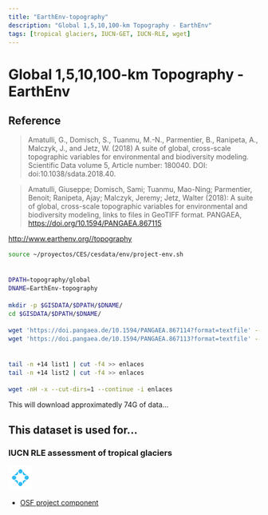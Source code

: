 ```yaml
---
title: "EarthEnv-topography"
description: "Global 1,5,10,100-km Topography - EarthEnv"
tags: [tropical glaciers, IUCN-GET, IUCN-RLE, wget]
---
```


# Global 1,5,10,100-km Topography - EarthEnv

## Reference

> Amatulli, G., Domisch, S., Tuanmu, M.-N., Parmentier, B., Ranipeta, A., Malczyk, J., and Jetz, W. (2018) A suite of global, cross-scale topographic variables for environmental and biodiversity modeling. Scientific Data volume 5, Article number: 180040. DOI: doi:10.1038/sdata.2018.40.


> Amatulli, Giuseppe; Domisch, Sami; Tuanmu, Mao-Ning; Parmentier, Benoit; Ranipeta, Ajay; Malczyk, Jeremy; Jetz, Walter (2018): A suite of global, cross-scale topographic variables for environmental and biodiversity modeling, links to files in GeoTIFF format. PANGAEA, https://doi.org/10.1594/PANGAEA.867115

http://www.earthenv.org//topography

```sh
source ~/proyectos/CES/cesdata/env/project-env.sh


DPATH=topography/global
DNAME=EarthEnv-topography

mkdir -p $GISDATA/$DPATH/$DNAME/
cd $GISDATA/$DPATH/$DNAME/

wget 'https://doi.pangaea.de/10.1594/PANGAEA.867114?format=textfile' --output-document=list1
wget 'https://doi.pangaea.de/10.1594/PANGAEA.867113?format=textfile' --output-document=list2


tail -n +14 list1 | cut -f4 >> enlaces
tail -n +14 list2 | cut -f4 >> enlaces

wget -nH -x --cut-dirs=1 --continue -i enlaces

```

This will download approximatedly 74G of data...



## This dataset is used for...

### IUCN RLE assessment of tropical glaciers 

![](/img/osf-logo.png) 

- [OSF project component](https://osf.io/432sb/)

